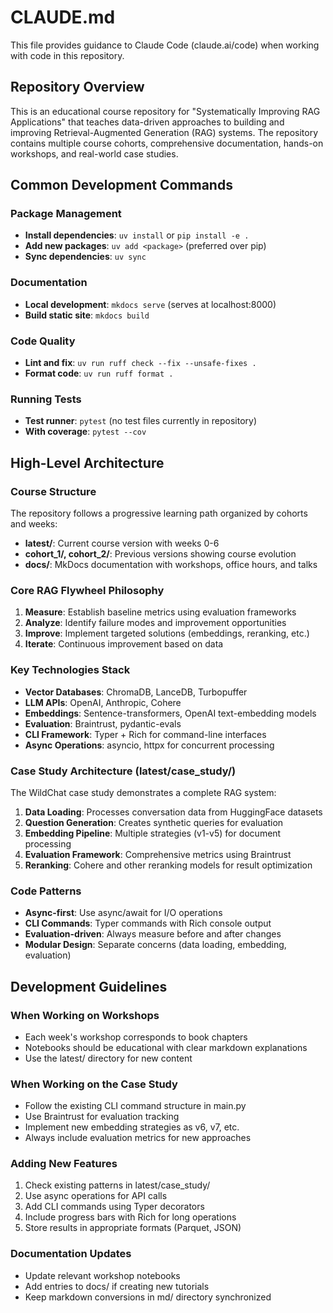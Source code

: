 # CLAUDE.md

This file provides guidance to Claude Code (claude.ai/code) when working with code in this repository.

## Repository Overview

This is an educational course repository for "Systematically Improving RAG Applications" that teaches data-driven approaches to building and improving Retrieval-Augmented Generation (RAG) systems. The repository contains multiple course cohorts, comprehensive documentation, hands-on workshops, and real-world case studies.

## Common Development Commands

### Package Management
- **Install dependencies**: `uv install` or `pip install -e .`
- **Add new packages**: `uv add <package>` (preferred over pip)
- **Sync dependencies**: `uv sync`

### Documentation
- **Local development**: `mkdocs serve` (serves at localhost:8000)
- **Build static site**: `mkdocs build`

### Code Quality
- **Lint and fix**: `uv run ruff check --fix --unsafe-fixes .`
- **Format code**: `uv run ruff format .`

### Running Tests
- **Test runner**: `pytest` (no test files currently in repository)
- **With coverage**: `pytest --cov`

## High-Level Architecture

### Course Structure
The repository follows a progressive learning path organized by cohorts and weeks:
- **latest/**: Current course version with weeks 0-6
- **cohort_1/, cohort_2/**: Previous versions showing course evolution
- **docs/**: MkDocs documentation with workshops, office hours, and talks

### Core RAG Flywheel Philosophy
1. **Measure**: Establish baseline metrics using evaluation frameworks
2. **Analyze**: Identify failure modes and improvement opportunities
3. **Improve**: Implement targeted solutions (embeddings, reranking, etc.)
4. **Iterate**: Continuous improvement based on data

### Key Technologies Stack
- **Vector Databases**: ChromaDB, LanceDB, Turbopuffer
- **LLM APIs**: OpenAI, Anthropic, Cohere
- **Embeddings**: Sentence-transformers, OpenAI text-embedding models
- **Evaluation**: Braintrust, pydantic-evals
- **CLI Framework**: Typer + Rich for command-line interfaces
- **Async Operations**: asyncio, httpx for concurrent processing

### Case Study Architecture (latest/case_study/)
The WildChat case study demonstrates a complete RAG system:
1. **Data Loading**: Processes conversation data from HuggingFace datasets
2. **Question Generation**: Creates synthetic queries for evaluation
3. **Embedding Pipeline**: Multiple strategies (v1-v5) for document processing
4. **Evaluation Framework**: Comprehensive metrics using Braintrust
5. **Reranking**: Cohere and other reranking models for result optimization

### Code Patterns
- **Async-first**: Use async/await for I/O operations
- **CLI Commands**: Typer commands with Rich console output
- **Evaluation-driven**: Always measure before and after changes
- **Modular Design**: Separate concerns (data loading, embedding, evaluation)

## Development Guidelines

### When Working on Workshops
- Each week's workshop corresponds to book chapters
- Notebooks should be educational with clear markdown explanations
- Use the latest/ directory for new content

### When Working on the Case Study
- Follow the existing CLI command structure in main.py
- Use Braintrust for evaluation tracking
- Implement new embedding strategies as v6, v7, etc.
- Always include evaluation metrics for new approaches

### Adding New Features
1. Check existing patterns in latest/case_study/
2. Use async operations for API calls
3. Add CLI commands using Typer decorators
4. Include progress bars with Rich for long operations
5. Store results in appropriate formats (Parquet, JSON)

### Documentation Updates
- Update relevant workshop notebooks
- Add entries to docs/ if creating new tutorials
- Keep markdown conversions in md/ directory synchronized